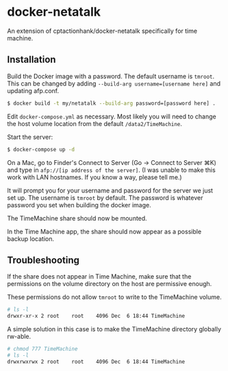 # docker-netatalk
An extension of cptactionhank/docker-netatalk specifically for time machine.


## Installation

Build the Docker image with a password. The default username is `tmroot`. This can be 
changed by adding `--build-arg username=[username here]` and updating afp.conf.

```sh
$ docker build -t my/netatalk --build-arg password=[password here] .
```

Edit `docker-compose.yml` as necessary. Most likely you will need to change the host 
volume location from the default `/data2/TimeMachine`.

Start the server:
```sh
$ docker-compose up -d
```

On a Mac, go to Finder's Connect to Server (Go -> Connect to Server ⌘K) and type in `afp://[ip address of the server]`. (I was unable to make this work with LAN hostnames. If you know a way, please tell me.) 

It will prompt you for your username and password for the server we just set up. The username is `tmroot` by default. The password is whatever password you set when building the docker image.

The TimeMachine share should now be mounted.

In the Time Machine app, the share should now appear as a possible backup location.

## Troubleshooting

If the share does not appear in Time Machine, make sure that the permissions on the volume directory on 
the host are permissive enough. 

These permissions do not allow `tmroot` to write to the TimeMachine volume.
```sh
# ls -l
drwxr-xr-x 2 root    root    4096 Dec  6 18:44 TimeMachine
```

A simple solution in this case is to make the TimeMachine directory globally rw-able.
```sh
# chmod 777 TimeMachine
# ls -l
drwxrwxrwx 2 root    root    4096 Dec  6 18:44 TimeMachine
```



